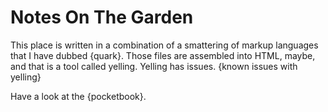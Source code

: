 # Notes On The Garden
This place is written in a combination of a smattering of markup languages that I have dubbed {quark}. Those files are assembled into HTML, maybe, and that is a tool called yelling. Yelling has issues. {known issues with yelling}

Have a look at the {pocketbook}.